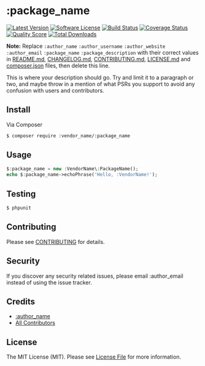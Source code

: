 # :package_name

[![Latest Version](https://img.shields.io/github/release/:vendor_name/:package_name.svg?style=flat-square)](https://github.com/:vendor_name/:package_name/releases)
[![Software License](https://img.shields.io/badge/license-MIT-brightgreen.svg?style=flat-square)](LICENSE.md)
[![Build Status](https://img.shields.io/travis/:vendor_name/:package_name/master.svg?style=flat-square)](https://travis-ci.org/:vendor_name/:package_name)
[![Coverage Status](https://img.shields.io/scrutinizer/coverage/g/:vendor_name/:package_name.svg?style=flat-square)](https://scrutinizer-ci.com/g/:vendor_name/:package_name/code-structure)
[![Quality Score](https://img.shields.io/scrutinizer/g/:vendor_name/:package_name.svg?style=flat-square)](https://scrutinizer-ci.com/g/:vendor_name/:package_name)
[![Total Downloads](https://img.shields.io/packagist/dt/:vendor_name/:package_name.svg?style=flat-square)](https://packagist.org/packages/:vendor_name/:package_name)

**Note:** Replace ```:author_name``` ```:author_username``` ```:author_website``` ```:author_email``` ```:package_name``` ```:package_description``` with their correct values in [README.md](README.md), [CHANGELOG.md](CHANGELOG.md), [CONTRIBUTING.md](CONTRIBUTING.md), [LICENSE.md](LICENSE.md) and [composer.json](composer.json) files, then delete this line.

This is where your description should go. Try and limit it to a paragraph or two, and maybe throw in a mention of what
PSRs you support to avoid any confusion with users and contributors.

## Install

Via Composer

``` bash
$ composer require :vendor_name/:package_name
```

## Usage

``` php
$:package_name = new :VendorName\:PackageName();
echo $:package_name->echoPhrase('Hello, :VendorName!');
```

## Testing

``` bash
$ phpunit
```

## Contributing

Please see [CONTRIBUTING](CONTRIBUTING.md) for details.

## Security

If you discover any security related issues, please email :author_email instead of using the issue tracker.

## Credits

- [:author_name](https://github.com/:author_username)
- [All Contributors](../../contributors)

## License

The MIT License (MIT). Please see [License File](LICENSE.md) for more information.
